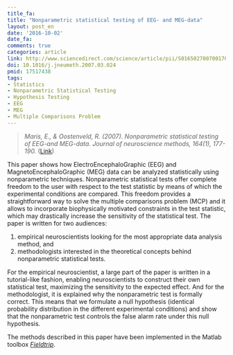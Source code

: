 ```yaml
---
title_fa:
title: "Nonparametric statistical testing of EEG- and MEG-data"
layout: post_en
date: '2016-10-02'
date_fa:
comments: true
categories: article
link: http://www.sciencedirect.com/science/article/pii/S0165027007001707
doi: 10.1016/j.jneumeth.2007.03.024
pmid: 17517438
tags:
- Statistics
- Nonparametric Statistical Testing
- Hypothesis Testing
- EEG
- MEG
- Multiple Comparisons Problem
---
```


> *Maris, E., & Oostenveld, R. (2007). Nonparametric statistical testing of EEG-and MEG-data. Journal of neuroscience methods, 164(1), 177-190.* ([Link](http://www.sciencedirect.com/science/article/pii/S0165027007001707))


This paper shows how ElectroEncephaloGraphic (EEG) and MagnetoEncephaloGraphic (MEG) data can be analyzed statistically using nonparametric techniques. Nonparametric statistical tests offer complete freedom to the user with respect to the test statistic by means of which the experimental conditions are compared. This freedom provides a straightforward way to solve the multiple comparisons problem (MCP) and it allows to incorporate biophysically motivated constraints in the test statistic, which may drastically increase the sensitivity of the statistical test. The paper is written for two audiences:

1. empirical neuroscientists looking for the most appropriate data analysis method, and
2. methodologists interested in the theoretical concepts behind nonparametric statistical tests.

For the empirical neuroscientist, a large part of the paper is written in a tutorial-like fashion, enabling neuroscientists to construct their own statistical test, maximizing the sensitivity to the expected effect. And for the methodologist, it is explained why the nonparametric test is formally correct. This means that we formulate a null hypothesis (identical probability distribution in the different experimental conditions) and show that the nonparametric test controls the false alarm rate under this null hypothesis.

The methods described in this paper have been implemented in the Matlab toolbox [*Fieldtrip*](http://www.ru.nl/fcdonders/fieldtrip).
